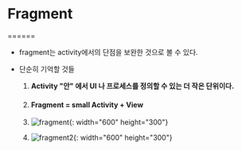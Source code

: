 # Fragment

======

- fragment는 activity에서의 단점을 보완한 것으로 볼 수 있다.
- 단순히 기억할 것들

  1. **Activity "안" 에서 UI 나 프로세스를 정의할 수 있는 더 작은 단위이다.**
  2. #### Fragment = small Activity + View
  3. ![fragment](https://user-images.githubusercontent.com/49743467/75620202-28d7b200-5bc9-11ea-8e09-ec4ae3f0c41a.PNG){: width="600" height="300"}

  4. ![fragment2](https://user-images.githubusercontent.com/49743467/75620392-c7fda900-5bcb-11ea-9f8b-563f5b40d0e5.jpg){: width="600" height="300"}
